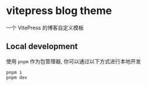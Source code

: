 # vitepress blog theme

一个 VitePress 的博客自定义模板

## Local development

使用 `pnpm` 作为包管理器, 你可以通过以下方式进行本地开发

```shell
pnpm i
pnpm dev
```
